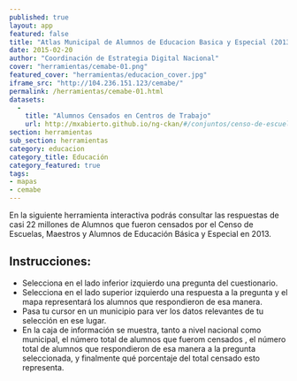 ```yaml
---
published: true
layout: app
featured: false
title: "Atlas Municipal de Alumnos de Educacion Basica y Especial (2013)"
date: 2015-02-20
author: "Coordinación de Estrategia Digital Nacional"
cover: "herramientas/cemabe-01.png"
featured_cover: "herramientas/educacion_cover.jpg"
iframe_src: "http://104.236.151.123/cemabe/"
permalink: /herramientas/cemabe-01.html
datasets:
  -
    title: "Alumnos Censados en Centros de Trabajo"
    url: http://mxabierto.github.io/ng-ckan/#/conjuntos/censo-de-escuelas-maestros-y-alumnos-de-educacion-basica-y-especial
section: herramientas
sub_section: herramientas
category: educacion
category_title: Educación
category_featured: true
tags:
- mapas
- cemabe
---
```



<p>En la siguiente herramienta interactiva podrás consultar las respuestas de casi 22 millones de Alumnos que fueron censados por el Censo de Escuelas, Maestros y Alumnos de Educación Básica y Especial en 2013.</p> <h2>Instrucciones:</h2> <ul> <li>Selecciona en el lado inferior izquierdo una pregunta del cuestionario.</li> <li>Selecciona en el lado superior izquierdo una respuesta a la pregunta y el mapa representará los alumnos que respondieron de esa manera.</li> <li>Pasa tu cursor en un municipio para ver los datos relevantes de tu selección en ese lugar. </li>
<li>En la caja de información se muestra, tanto a nivel nacional como municipal, el número total de alumnos que fuerom censados , el número total de alumnos que respondieron de esa manera a la pregunta seleccionada, y finalmente qué porcentaje del total censado esto representa.</li> </ul>
